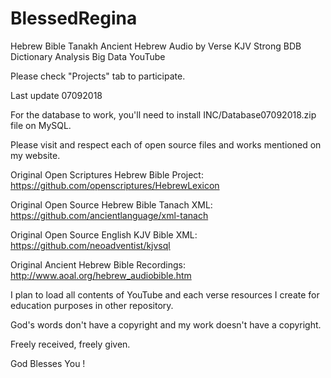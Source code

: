# BlessedRegina
Hebrew Bible Tanakh Ancient Hebrew Audio by Verse KJV Strong BDB Dictionary Analysis Big Data YouTube

Please check "Projects" tab to participate.

Last update 07092018

For the database to work, you'll need to install INC/Database07092018.zip file on MySQL.

Please visit and respect each of open source files and works mentioned on my website.

Original Open Scriptures Hebrew Bible Project: https://github.com/openscriptures/HebrewLexicon

Original Open Source Hebrew Bible Tanach XML: https://github.com/ancientlanguage/xml-tanach

Original Open Source English KJV Bible XML: https://github.com/neoadventist/kjvsql

Original Ancient Hebrew Bible Recordings: http://www.aoal.org/hebrew_audiobible.htm

I plan to load all contents of YouTube and each verse resources I create for education purposes in other repository.

God's words don't have a copyright and my work doesn't have a copyright.

Freely received, freely given.

God Blesses You !
